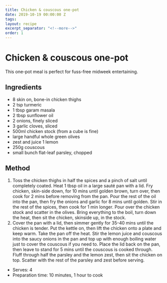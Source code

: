 ```yaml
---
title: Chicken & couscous one-pot
date: 2019-10-19 00:00:00 Z
tags:
layout: recipe
excerpt_separator: "<!--more-->"
order: 1
---
```


# Chicken & couscous one-pot

This one-pot meal is perfect for fuss-free midweek entertaining.

<!--more-->

## Ingredients

- 8 skin on, bone-in chicken thighs
- 2 tsp turmeric
- 1 tbsp garam masala
- 2 tbsp sunflower oil
- 2 onions, finely sliced
- 3 garlic cloves, sliced
- 500ml chicken stock (from a cube is fine)
- large handful whole green olives
- zest and juice 1 lemon
- 250g couscous
- small bunch flat-leaf parsley, chopped



## Method

1.	Toss the chicken thighs in half the spices and a pinch of salt until completely coated. Heat 1 tbsp oil in a large sauté pan with a lid. Fry chicken, skin-side down, for 10 mins until golden brown, turn over, then cook for 2 mins before removing from the pan. Pour the rest of the oil into the pan, then fry the onions and garlic for 8 mins until golden. Stir in the rest of the spices, then cook for 1 min longer. Pour over the chicken stock and scatter in the olives. Bring everything to the boil, turn down the heat, then sit the chicken, skinside up, in the stock.
2.	Cover the pan with a lid, then simmer gently for 35-40 mins until the chicken is tender. Put the kettle on, then lift the chicken onto a plate and keep warm. Take the pan off the heat. Stir the lemon juice and couscous into the saucy onions in the pan and top up with enough boiling water just to cover the couscous if you need to. Place the lid back on the pan, then leave to stand for 5 mins until the couscous is cooked through. Fluff through half the parsley and the lemon zest, then sit the chicken on top. Scatter with the rest of the parsley and zest before serving.



- Serves: 4
- Preparation time: 10 minutes, 1 hour to cook
